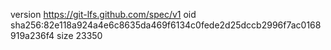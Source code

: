 version https://git-lfs.github.com/spec/v1
oid sha256:82e118a924a4e6c8635da469f6134c0fede2d25dccb2996f7ac0168919a236f4
size 23350
